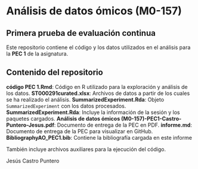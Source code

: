 # Análisis de datos ómicos (M0-157)
## Primera prueba de evaluación continua

Este repositorio contiene el código y los datos utilizados en el análisis para la **PEC 1** de la asignatura. 

## Contenido del repositorio

**código PEC 1.Rmd**: Código en R utilizado para la exploración y análisis de los datos.
**ST000291curated.xlsx**: Archivos de datos a partir de los cuales se ha realizado el análisis.
**SummarizedExperiment.Rda**: Objeto `SummarizedExperiment` con los datos procesados.
**SummarizedExperiment.Rda**: Incluye la información de la sesión y los paquetes cargados.
**Análisis de datos ómicos (M0-157)-PEC1-Castro-Puntero-Jesus.pdf**: Documento de entrega de la PEC en PDF.
**informe.md**: Documento de entrega de la PEC para visualizar en GitHub.
**BibliographyAO_PEC1.bib**: Contiene la bibliografía cargada en este informe

También incluye archivos auxiliares para la ejecución del código.

Jesús Castro Puntero